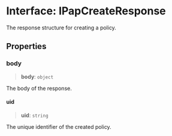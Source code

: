# Interface: IPapCreateResponse

The response structure for creating a policy.

## Properties

### body

> **body**: `object`

The body of the response.

#### uid

> **uid**: `string`

The unique identifier of the created policy.
